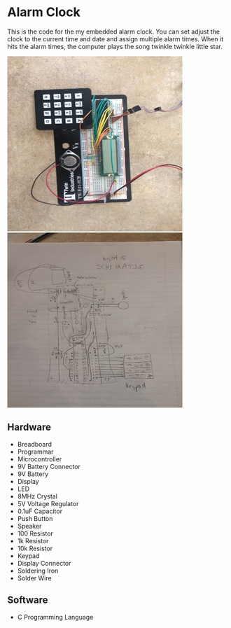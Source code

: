 # Alarm Clock
This is the code for the my embedded alarm clock. You can set adjust the clock to the current time and date and assign multiple alarm times. When it hits the alarm times, the computer plays the song twinkle twinkle little star.


<img src="Picture.jpeg" width="400" height="400">
<img src="Schematic.jpeg" width="400" height="400">


## Hardware
- Breadboard
- Programmar
- Microcontroller
- 9V Battery Connector
- 9V Battery
- Display
- LED
- 8MHz Crystal
- 5V Voltage Regulator
- 0.1uF Capacitor
- Push Button
- Speaker
- 100 Resistor
- 1k Resistor
- 10k Resistor
- Keypad
- Display Connector
- Soldering Iron
- Solder Wire

## Software
- C Programming Language

